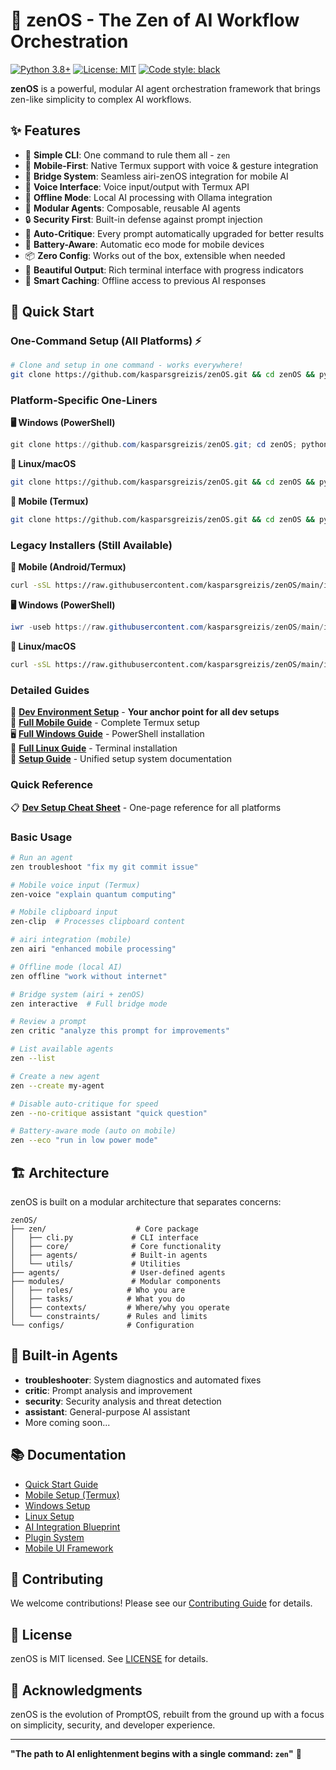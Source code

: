 # 🧘 zenOS - The Zen of AI Workflow Orchestration

[![Python 3.8+](https://img.shields.io/badge/python-3.8+-blue.svg)](https://www.python.org/downloads/)
[![License: MIT](https://img.shields.io/badge/License-MIT-yellow.svg)](https://opensource.org/licenses/MIT)
[![Code style: black](https://img.shields.io/badge/code%20style-black-000000.svg)](https://github.com/psf/black)

**zenOS** is a powerful, modular AI agent orchestration framework that brings zen-like simplicity to complex AI workflows.

## ✨ Features

- 🚀 **Simple CLI**: One command to rule them all - `zen`
- 📱 **Mobile-First**: Native Termux support with voice & gesture integration
- 🌉 **Bridge System**: Seamless airi-zenOS integration for mobile AI
- 🎤 **Voice Interface**: Voice input/output with Termux API
- 🔋 **Offline Mode**: Local AI processing with Ollama integration
- 🤖 **Modular Agents**: Composable, reusable AI agents
- 🔒 **Security First**: Built-in defense against prompt injection
- 🎯 **Auto-Critique**: Every prompt automatically upgraded for better results
- 🔋 **Battery-Aware**: Automatic eco mode for mobile devices
- 📦 **Zero Config**: Works out of the box, extensible when needed
- 🌈 **Beautiful Output**: Rich terminal interface with progress indicators
- 💾 **Smart Caching**: Offline access to previous AI responses

## 🚀 Quick Start

### **One-Command Setup (All Platforms)** ⚡

```bash
# Clone and setup in one command - works everywhere!
git clone https://github.com/kasparsgreizis/zenOS.git && cd zenOS && python setup.py
```

### **Platform-Specific One-Liners**

**🖥️ Windows (PowerShell)**
```powershell
git clone https://github.com/kasparsgreizis/zenOS.git; cd zenOS; python setup.py
```

**🐧 Linux/macOS**
```bash
git clone https://github.com/kasparsgreizis/zenOS.git && cd zenOS && python setup.py
```

**📱 Mobile (Termux)**
```bash
git clone https://github.com/kasparsgreizis/zenOS.git && cd zenOS && python setup.py
```

### **Legacy Installers (Still Available)**

**📱 Mobile (Android/Termux)**
```bash
curl -sSL https://raw.githubusercontent.com/kasparsgreizis/zenOS/main/install.sh | bash
```

**🖥️ Windows (PowerShell)**
```powershell
iwr -useb https://raw.githubusercontent.com/kasparsgreizis/zenOS/main/install.ps1 | iex
```

**🐧 Linux/macOS**
```bash
curl -sSL https://raw.githubusercontent.com/kasparsgreizis/zenOS/main/install.sh | bash
```

### Detailed Guides

🚀 **[Dev Environment Setup](docs/guides/DEV_ENVIRONMENT_SETUP.md)** - **Your anchor point for all dev setups**  
📱 **[Full Mobile Guide](docs/guides/QUICKSTART_MOBILE.md)** - Complete Termux setup  
🖥️ **[Full Windows Guide](docs/guides/QUICKSTART_WINDOWS.md)** - PowerShell installation  
🐧 **[Full Linux Guide](docs/guides/QUICKSTART_LINUX.md)** - Terminal installation  
🚀 **[Setup Guide](docs/guides/SETUP_GUIDE.md)** - Unified setup system documentation

### Quick Reference

📋 **[Dev Setup Cheat Sheet](DEV_SETUP_CHEAT_SHEET.md)** - One-page reference for all platforms

### Basic Usage

```bash
# Run an agent
zen troubleshoot "fix my git commit issue"

# Mobile voice input (Termux)
zen-voice "explain quantum computing"

# Mobile clipboard input
zen-clip  # Processes clipboard content

# airi integration (mobile)
zen airi "enhanced mobile processing"

# Offline mode (local AI)
zen offline "work without internet"

# Bridge system (airi + zenOS)
zen interactive  # Full bridge mode

# Review a prompt
zen critic "analyze this prompt for improvements"

# List available agents
zen --list

# Create a new agent
zen --create my-agent

# Disable auto-critique for speed
zen --no-critique assistant "quick question"

# Battery-aware mode (auto on mobile)
zen --eco "run in low power mode"
```

## 🏗️ Architecture

zenOS is built on a modular architecture that separates concerns:

```
zenOS/
├── zen/                    # Core package
│   ├── cli.py             # CLI interface
│   ├── core/              # Core functionality
│   ├── agents/            # Built-in agents
│   └── utils/             # Utilities
├── agents/                # User-defined agents
├── modules/               # Modular components
│   ├── roles/            # Who you are
│   ├── tasks/            # What you do
│   ├── contexts/         # Where/why you operate
│   └── constraints/      # Rules and limits
└── configs/              # Configuration
```

## 🤖 Built-in Agents

- **troubleshooter**: System diagnostics and automated fixes
- **critic**: Prompt analysis and improvement
- **security**: Security analysis and threat detection
- **assistant**: General-purpose AI assistant
- More coming soon...

## 📚 Documentation

- [Quick Start Guide](docs/guides/QUICKSTART.md)
- [Mobile Setup (Termux)](docs/guides/QUICKSTART_MOBILE.md)
- [Windows Setup](docs/guides/QUICKSTART_WINDOWS.md)
- [Linux Setup](docs/guides/QUICKSTART_LINUX.md)
- [AI Integration Blueprint](docs/planning/AI_INTEGRATION_BLUEPRINT.md)
- [Plugin System](docs/planning/PLUGIN_SYSTEM_SPECIFICATION.md)
- [Mobile UI Framework](docs/planning/MOBILE_UI_FRAMEWORK.md)

## 🤝 Contributing

We welcome contributions! Please see our [Contributing Guide](CONTRIBUTING.md) for details.

## 📄 License

zenOS is MIT licensed. See [LICENSE](LICENSE) for details.

## 🙏 Acknowledgments

zenOS is the evolution of PromptOS, rebuilt from the ground up with a focus on simplicity, security, and developer experience.

---

**"The path to AI enlightenment begins with a single command: `zen`"** 🧘
